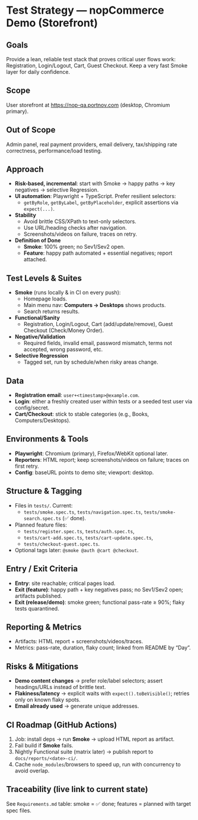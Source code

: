 # Test Strategy — nopCommerce Demo (Storefront)

## Goals
Provide a lean, reliable test stack that proves critical user flows work: Registration, Login/Logout, Cart, Guest Checkout. Keep a very fast Smoke layer for daily confidence.

## Scope
User storefront at https://nop-qa.portnov.com (desktop, Chromium primary).

## Out of Scope
Admin panel, real payment providers, email delivery, tax/shipping rate correctness, performance/load testing.

## Approach
- **Risk-based, incremental**: start with Smoke → happy paths → key negatives → selective Regression.
- **UI automation**: Playwright + TypeScript. Prefer resilient selectors:
  - `getByRole`, `getByLabel`, `getByPlaceholder`, explicit assertions via `expect(...)`.
- **Stability**
  - Avoid brittle CSS/XPath to text-only selectors.
  - Use URL/heading checks after navigation.
  - Screenshots/videos on failure, traces on retry.
- **Definition of Done**
  - **Smoke**: 100% green; no Sev1/Sev2 open.
  - **Feature**: happy path automated + essential negatives; report attached.

## Test Levels & Suites
- **Smoke** (runs locally & in CI on every push):
  - Homepage loads.
  - Main menu nav: **Computers → Desktops** shows products.
  - Search returns results.
- **Functional/Sanity**
  - Registration, Login/Logout, Cart (add/update/remove), Guest Checkout (Check/Money Order).
- **Negative/Validation**
  - Required fields, invalid email, password mismatch, terms not accepted, wrong password, etc.
- **Selective Regression**
  - Tagged set, run by schedule/when risky areas change.

## Data
- **Registration email**: `user+<timestamp>@example.com`.
- **Login**: either a freshly created user within tests or a seeded test user via config/secret.
- **Cart/Checkout**: stick to stable categories (e.g., Books, Computers/Desktops).

## Environments & Tools
- **Playwright**: Chromium (primary), Firefox/WebKit optional later.
- **Reporters**: HTML report; keep screenshots/videos on failure; traces on first retry.
- **Config**: baseURL points to demo site; viewport: desktop.

## Structure & Tagging
- Files in `tests/`. Current:
  - `tests/smoke.spec.ts`, `tests/navigation.spec.ts`, `tests/smoke-search.spec.ts` (✅ done).
- Planned feature files:
  - `tests/register.spec.ts`, `tests/auth.spec.ts`,
  - `tests/cart-add.spec.ts`, `tests/cart-update.spec.ts`,
  - `tests/checkout-guest.spec.ts`.
- Optional tags later: `@smoke @auth @cart @checkout`.

## Entry / Exit Criteria
- **Entry**: site reachable; critical pages load.
- **Exit (feature)**: happy path + key negatives pass; no Sev1/Sev2 open; artifacts published.
- **Exit (release/demo)**: smoke green; functional pass-rate ≥ 90%; flaky tests quarantined.

## Reporting & Metrics
- Artifacts: HTML report + screenshots/videos/traces.
- Metrics: pass-rate, duration, flaky count; linked from README by “Day”.

## Risks & Mitigations
- **Demo content changes** → prefer role/label selectors; assert headings/URLs instead of brittle text.
- **Flakiness/latency** → explicit waits with `expect().toBeVisible()`; retries only on known flaky spots.
- **Email already used** → generate unique addresses.

## CI Roadmap (GitHub Actions)
1) Job: install deps → run **Smoke** → upload HTML report as artifact.
2) Fail build if **Smoke** fails.
3) Nightly Functional suite (matrix later) → publish report to `docs/reports/<date>-ci/`.
4) Cache `node_modules`/browsers to speed up, run with concurrency to avoid overlap.

## Traceability (live link to current state)
See `Requirements.md` table: smoke = ✅ done; features = planned with target spec files.
